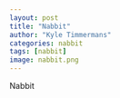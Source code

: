 ```yaml
---
layout: post
title: "Nabbit"
author: "Kyle Timmermans"
categories: nabbit
tags: [nabbit]
image: nabbit.png
---
```


Nabbit
